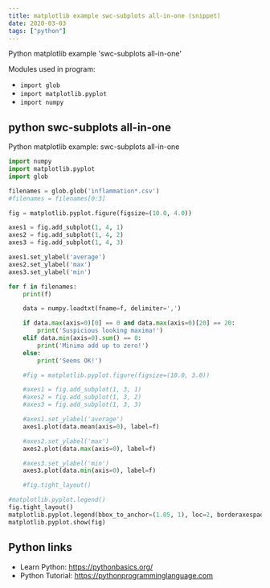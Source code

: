 ```yaml
---
title: matplotlib example swc-subplots all-in-one (snippet)
date: 2020-03-03
tags: ["python"]
---
```

Python matplotlib example 'swc-subplots all-in-one'


Modules used in program: 
* `import glob`
* `import matplotlib.pyplot`
* `import numpy`

## python swc-subplots all-in-one

Python matplotlib example: swc-subplots all-in-one

```python
import numpy
import matplotlib.pyplot
import glob

filenames = glob.glob('inflammation*.csv')
#filenames = filenames[0:3]

fig = matplotlib.pyplot.figure(figsize=(10.0, 4.0))

axes1 = fig.add_subplot(1, 4, 1)
axes2 = fig.add_subplot(1, 4, 2)
axes3 = fig.add_subplot(1, 4, 3)

axes1.set_ylabel('average')
axes2.set_ylabel('max')
axes3.set_ylabel('min')

for f in filenames:
    print(f)

    data = numpy.loadtxt(fname=f, delimiter=',')

    if data.max(axis=0)[0] == 0 and data.max(axis=0)[20] == 20:
        print('Suspicious looking maxima!')
    elif data.min(axis=0).sum() == 0:
        print('Minima add up to zero!')
    else:
        print('Seems OK!')

    #fig = matplotlib.pyplot.figure(figsize=(10.0, 3.0))

    #axes1 = fig.add_subplot(1, 3, 1)
    #axes2 = fig.add_subplot(1, 3, 2)
    #axes3 = fig.add_subplot(1, 3, 3)

    #axes1.set_ylabel('average')
    axes1.plot(data.mean(axis=0), label=f)

    #axes2.set_ylabel('max')
    axes2.plot(data.max(axis=0), label=f)

    #axes3.set_ylabel('min')
    axes3.plot(data.min(axis=0), label=f)

    #fig.tight_layout()

#matplotlib.pyplot.legend()
fig.tight_layout()
matplotlib.pyplot.legend(bbox_to_anchor=(1.05, 1), loc=2, borderaxespad=0.)
matplotlib.pyplot.show(fig)

```

## Python links

- Learn Python: https://pythonbasics.org/
- Python Tutorial: https://pythonprogramminglanguage.com

